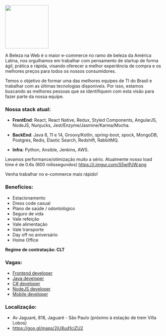 <img src="https://res.cloudinary.com/beleza-na-web/image/upload/f_png,fl_progressive,q_auto:eco/w_300,h_300,c_lpad,b_white/v1/blz/assets-store/0.0.5/images/store/1/logo.svg" width="140">

A Beleza na Web é o maior e-commerce no ramo de beleza da América Latina, nos orgulhamos em trabalhar com pensamento de startup de forma ágil, prática e rápida, visando oferecer a melhor experiência de compra e os melhores preços para todos os nossos consumidores.

Temos o objetivo de formar uma das melhores equipes de TI do Brasil e trabalhar com as últimas tecnologias disponíveis. Por isso, estamos buscando as melhores pessoas que se identifiquem com esta visão para fazer parte da nossa equipe.

### Nossa stack atual:

- **FrontEnd**:
React, React Native, Redux, Styled Components, AngularJS, NodeJS, Nunjucks, Jest/Enzyme/Jasmine/Karma/Mocha.

- **BackEnd**:
Java 8, 11 e 14, Groovy/Kotlin, spring-boot, spock, MongoDB, Postgres, Redis, Elastic Search, Redshift, RabbitMQ.

- **Infra**:
Python, Ansible, Jenkins, AWS.

Levamos performance/otimização muito a sério. Atualmente nosso load time é de 0.6s (600 milissegundos) https://i.imgur.com/S5wIPJW.png

Venha trabalhar no e-commerce mais rápido!

### Benefícios:
- Estacionamento
- Dress code casual
- Plano de saúde / odontológico
- Seguro de vida
- Vale refeição
- Vale alimentação
- Vale transporte
- Day off no aniversário
- Home Office


**Regime de contratação: CLT**

### Vagas:
 - [Frontend developer](https://github.com/belezanaweb/vagas/wiki/Frontend-developer)
 - [Java developer](https://github.com/belezanaweb/test-java)
 - [C# developer](https://github.com/belezanaweb/test-c)
 - [NodeJS developer](https://github.com/belezanaweb/test-nodejs)
 - [Mobile developer](https://github.com/belezanaweb/vagas/wiki/Mobile-developer)

### Localização:

- Av Jaguaré, 818, Jaguaré - São Paulo (próximo à estação de trem Villa Lobos)
- https://goo.gl/maps/2jU8ud1ciZU2
